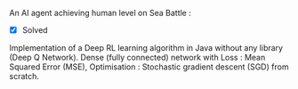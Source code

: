 An  AI agent achieving human level on Sea Battle :
- [x] Solved 


Implementation of a Deep RL learning algorithm in Java without any library (Deep Q Network). Dense (fully connected) network with Loss : Mean Squared Error (MSE), Optimisation : Stochastic gradient descent (SGD) from scratch. 
